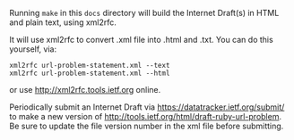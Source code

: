 Running `make` in this `docs` directory will build the Internet
Draft(s) in HTML and plain text, using xml2rfc.

It will use xml2rfc to convert .xml file into .html and .txt. You can do this yourself, via:

    xml2rfc url-problem-statement.xml --text
    xml2rfc url-problem-statement.xml --html 

or use <http://xml2rfc.tools.ietf.org> online.

Periodically submit an Internet Draft via <https://datatracker.ietf.org/submit/> to make a new version of
<http://tools.ietf.org/html/draft-ruby-url-problem>.  Be sure to update the file version number in the xml file before submitting.




